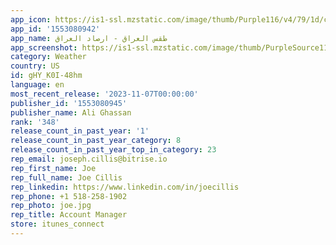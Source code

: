```yaml
---
app_icon: https://is1-ssl.mzstatic.com/image/thumb/Purple116/v4/79/1d/c8/791dc8eb-28ff-090b-5edf-357eb3f0ee61/AppIcon-0-1x_U007emarketing-0-7-0-85-220.png/1024x1024bb.png
app_id: '1553080942'
app_name: طقس العراق - ارصاد العراق
app_screenshot: https://is1-ssl.mzstatic.com/image/thumb/PurpleSource114/v4/b6/3f/fd/b63ffd6d-9572-ab97-91e0-c22db066ed4d/db2d8ab8-91bc-4d78-86e0-d31530062789_Simulator_Screen_Shot_-_iPhone_11_Pro_Max_-_2021-02-19_at_17.43.48.png/1242x2688bb.png
category: Weather
country: US
id: gHY_K0I-48hm
language: en
most_recent_release: '2023-11-07T00:00:00'
publisher_id: '1553080945'
publisher_name: Ali Ghassan
rank: '348'
release_count_in_past_year: '1'
release_count_in_past_year_category: 8
release_count_in_past_year_top_in_category: 23
rep_email: joseph.cillis@bitrise.io
rep_first_name: Joe
rep_full_name: Joe Cillis
rep_linkedin: https://www.linkedin.com/in/joecillis
rep_phone: +1 518-258-1902
rep_photo: joe.jpg
rep_title: Account Manager
store: itunes_connect
---
```

